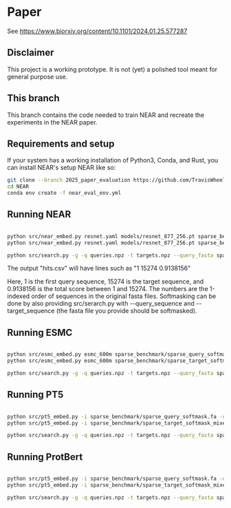 # Paper
See https://www.biorxiv.org/content/10.1101/2024.01.25.577287

## Disclaimer

This project is a working prototype. It is not (yet) a polished tool meant for general purpose use. 

## This branch

This branch contains the code needed to train NEAR and recreate the experiments in the NEAR paper.


## Requirements and setup

If your system has a working installation of Python3, Conda, and Rust, you can install NEAR's setup NEAR like so:

```bash
git clone --branch 2025_paper_evaluation https://github.com/TravisWheelerLab/NEAR.git
cd NEAR
conda env create -f near_eval_env.yml
```

## Running NEAR

```bash

python src/near_embed.py resnet.yaml models/resnet_877_256.pt sparse_benchmark/sparse_query_softmask.fa queries.npz
python src/near_embed.py resnet.yaml models/resnet_877_256.pt sparse_benchmark/sparse_target_softmask_mixed.fa targets.npz

python src/search.py -g -q queries.npz -t targets.npz --query_fasta sparse_benchmark/sparse_query_softmask.fa --target_fasta sparse_benchmark/sparse_target_softmask_mixed.fa -o near_hits.csv

```

The output "hits.csv" will have lines such as "1 15274 0.9138156"

Here, 1 is the first query sequence, 15274 is the target sequence, and 0.9138156 is the total score between 1 and 15274. The numbers are the 1-indexed order of sequences in the original fasta files. Softmasking can be done by also providing src/serarch.py with --query_sequence and --target_sequence (the fasta file you provide should be softmasked).

## Running ESMC

```bash

python src/esmc_embed.py esmc_600m sparse_benchmark/sparse_query_softmask.fa queries.npz
python src/esmc_embed.py esmc_600m sparse_benchmark/sparse_target_softmask_mixed.fa targets.npz

python src/search.py -g -q queries.npz -t targets.npz --query_fasta sparse_benchmark/sparse_query_softmask.fa --target_fasta sparse_benchmark/sparse_target_softmask_mixed.fa -o esm_hits.csv

```

## Running PT5

```bash

python src/pt5_embed.py -i sparse_benchmark/sparse_query_softmask.fa -o queries.npz
python src/pt5_embed.py -i sparse_benchmark/sparse_target_softmask_mixed.fa -o targets.npz

python src/search.py -g -q queries.npz -t targets.npz --query_fasta sparse_benchmark/sparse_query_softmask.fa --target_fasta sparse_benchmark/sparse_target_softmask_mixed.fa -o pt5_hits.csv

```

## Running ProtBert

```bash

python src/pt5_embed.py -i sparse_benchmark/sparse_query_softmask.fa -o queries.npz
python src/pt5_embed.py -i sparse_benchmark/sparse_target_softmask_mixed.fa -o targets.npz

python src/search.py -g -q queries.npz -t targets.npz --query_fasta sparse_benchmark/sparse_query_softmask.fa --target_fasta sparse_benchmark/sparse_target_softmask_mixed.fa -o protbert_hits.csv

```
